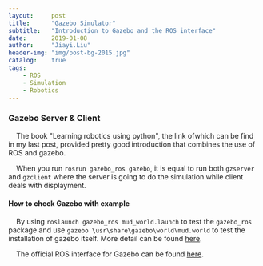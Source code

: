 ```yaml
---
layout:     post
title:      "Gazebo Simulator"
subtitle:   "Introduction to Gazebo and the ROS interface"
date:       2019-01-08
author:     "Jiayi.Liu"
header-img: "img/post-bg-2015.jpg"
catalog: 	true
tags:
    - ROS
    - Simulation
    - Robotics
---
```


### Gazebo Server \& Client

&nbsp;&nbsp;&nbsp;&nbsp;The book "Learning robotics using python", the link ofwhich can be find in my last post, provided pretty good introduction that combines the use of ROS and gazebo.

&nbsp;&nbsp;&nbsp;&nbsp;When you run `rosrun gazebo_ros gazebo`, it is equal to run both `gzserver` and `gzclient` where the server is going to do the simulation while client deals with displayment.

#### How to check Gazebo with example

&nbsp;&nbsp;&nbsp;&nbsp;By using `roslaunch gazebo_ros mud_world.launch` to test the `gazebo_ros` package and use `gazebo \usr\share\gazebo\world\mud.world` to test the installation of gazebo itself. More detail can be found [here](https://github.com/ros-simulation/gazebo_ros_pkgs/issues/536).

&nbsp;&nbsp;&nbsp;&nbsp;The official ROS interface for Gazebo can be found [here](http://gazebosim.org/tutorials/?tut=ros_roslaunch#Exampleroslaunchcommand).